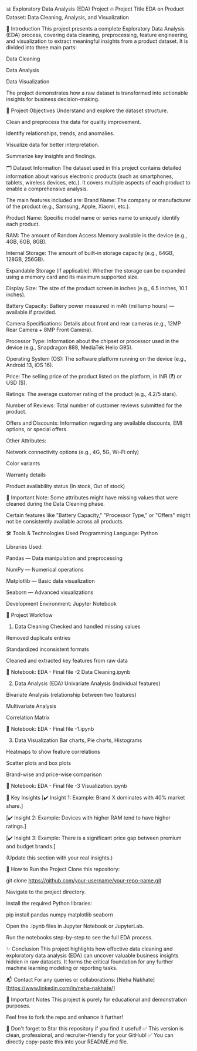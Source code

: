 📊 Exploratory Data Analysis (EDA) Project
🔥 Project Title
EDA on Product Dataset: Data Cleaning, Analysis, and Visualization

📌 Introduction
This project presents a complete Exploratory Data Analysis (EDA) process, covering data cleaning, preprocessing, feature engineering, and visualization to extract meaningful insights from a product dataset.
It is divided into three main parts:

Data Cleaning

Data Analysis

Data Visualization

The project demonstrates how a raw dataset is transformed into actionable insights for business decision-making.

🎯 Project Objectives
Understand and explore the dataset structure.

Clean and preprocess the data for quality improvement.

Identify relationships, trends, and anomalies.

Visualize data for better interpretation.

Summarize key insights and findings.

🗂️ Dataset Information
The dataset used in this project contains detailed information about various electronic products (such as smartphones, tablets, wireless devices, etc.). It covers multiple aspects of each product to enable a comprehensive analysis.

The main features included are:
Brand Name:
The company or manufacturer of the product (e.g., Samsung, Apple, Xiaomi, etc.).

Product Name:
Specific model name or series name to uniquely identify each product.

RAM:
The amount of Random Access Memory available in the device (e.g., 4GB, 6GB, 8GB).

Internal Storage:
The amount of built-in storage capacity (e.g., 64GB, 128GB, 256GB).

Expandable Storage (if applicable):
Whether the storage can be expanded using a memory card and its maximum supported size.

Display Size:
The size of the product screen in inches (e.g., 6.5 inches, 10.1 inches).

Battery Capacity:
Battery power measured in mAh (milliamp hours) — available if provided.

Camera Specifications:
Details about front and rear cameras (e.g., 12MP Rear Camera + 8MP Front Camera).

Processor Type:
Information about the chipset or processor used in the device (e.g., Snapdragon 888, MediaTek Helio G95).

Operating System (OS):
The software platform running on the device (e.g., Android 13, iOS 16).

Price:
The selling price of the product listed on the platform, in INR (₹) or USD ($).

Ratings:
The average customer rating of the product (e.g., 4.2/5 stars).

Number of Reviews:
Total number of customer reviews submitted for the product.

Offers and Discounts:
Information regarding any available discounts, EMI options, or special offers.

Other Attributes:

Network connectivity options (e.g., 4G, 5G, Wi-Fi only)

Color variants

Warranty details

Product availability status (In stock, Out of stock)

📌 Important Note:
Some attributes might have missing values that were cleaned during the Data Cleaning phase.

Certain features like "Battery Capacity," "Processor Type," or "Offers" might not be consistently available across all products.

🛠️ Tools & Technologies Used
Programming Language: Python

Libraries Used:

Pandas — Data manipulation and preprocessing

NumPy — Numerical operations

Matplotlib — Basic data visualization

Seaborn — Advanced visualizations

Development Environment: Jupyter Notebook

🧹 Project Workflow
1. Data Cleaning
Checked and handled missing values

Removed duplicate entries

Standardized inconsistent formats

Cleaned and extracted key features from raw data

📁 Notebook: EDA - Final file -2 Data Cleaning.ipynb

2. Data Analysis (EDA)
Univariate Analysis (individual features)

Bivariate Analysis (relationship between two features)

Multivariate Analysis

Correlation Matrix

📁 Notebook: EDA - Final file -1.ipynb

3. Data Visualization
Bar charts, Pie charts, Histograms

Heatmaps to show feature correlations

Scatter plots and box plots

Brand-wise and price-wise comparison

📁 Notebook: EDA - Final file -3 Visualization.ipynb

🔎 Key Insights
[✔️ Insight 1: Example: Brand X dominates with 40% market share.]

[✔️ Insight 2: Example: Devices with higher RAM tend to have higher ratings.]

[✔️ Insight 3: Example: There is a significant price gap between premium and budget brands.]

(Update this section with your real insights.)

🚀 How to Run the Project
Clone this repository:


git clone https://github.com/your-username/your-repo-name.git

Navigate to the project directory.

Install the required Python libraries:

pip install pandas numpy matplotlib seaborn

Open the .ipynb files in Jupyter Notebook or JupyterLab.

Run the notebooks step-by-step to see the full EDA process.

✨ Conclusion
This project highlights how effective data cleaning and exploratory data analysis (EDA) can uncover valuable business insights hidden in raw datasets.
It forms the critical foundation for any further machine learning modeling or reporting tasks.

📬 Contact
For any queries or collaborations:
[Neha Nakhate]
[https://www.linkedin.com/in/neha-nakhate/]

📌 Important Notes
This project is purely for educational and demonstration purposes.

Feel free to fork the repo and enhance it further!

🌟 Don't forget to Star this repository if you find it useful!
✅ This version is clean, professional, and recruiter-friendly for your GitHub!
✅ You can directly copy-paste this into your README.md file.

